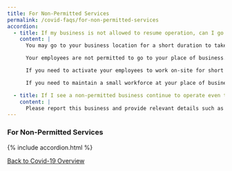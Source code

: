 ```yaml
---
title: For Non-Permitted Services
permalink: /covid-faqs/for-non-permitted-services
accordion:
  - title: If my business is not allowed to resume operation, can I go to my place of business to perform maintenance of the facility, attend to perishable products, receive deliveries or perform other necessary tasks?
    content: |
      You may go to your business location for a short duration to take care of crucial tasks that cannot be done remotely or to retrieve necessary materials or documents even if your business is not allowed to resume operations.  

      Your employees are not permitted to go to your place of business. They may work remotely from home.

      If you need to activate your employees to work on-site for short periods of time (i.e. less than a day), you need to apply for a time-limited exemption. Please submit your application **one day before** the required date of use.

      If you need to maintain a small workforce at your place of business for safety purposes, please apply for a general exemption.

  - title: If I see a non-permitted business continue to operate even though it is not supposed to, what should I do?
    content: |
      Please report this business and provide relevant details such as its name, address and relevant evidence (e.g. photographs) to <covid_gobusiness@mti.gov.sg>.   
---
```


### For Non-Permitted Services

{% include accordion.html %}

[Back to Covid-19 Overview](/covid/)
